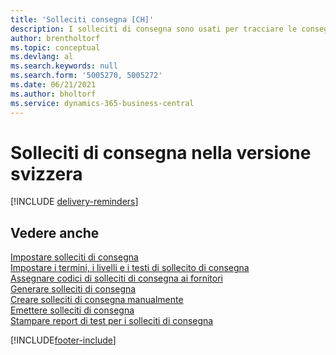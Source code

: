 ```yaml
---
title: 'Solleciti consegna [CH]'
description: I solleciti di consegna sono usati per tracciare le consegne scadute dei fornitori e per segnalare ai fornitori le consegne scadute nella versione svizzera.
author: brentholtorf
ms.topic: conceptual
ms.devlang: al
ms.search.keywords: null
ms.search.form: '5005270, 5005272'
ms.date: 06/21/2021
ms.author: bholtorf
ms.service: dynamics-365-business-central
---
```

# <a name="delivery-reminders-in-the-swiss-version"></a>Solleciti di consegna nella versione svizzera

[!INCLUDE [delivery-reminders](../includes/ATCHDE/delivery-reminders.md)]

## <a name="see-also"></a>Vedere anche

 [Impostare solleciti di consegna](how-to-set-up-delivery-reminders.md)   
 [Impostare i termini, i livelli e i testi di sollecito di consegna](how-to-set-up-delivery-reminder-terms-levels-and-text.md)   
 [Assegnare codici di solleciti di consegna ai fornitori](how-to-assign-delivery-reminder-codes-to-vendors.md)   
 [Generare solleciti di consegna](how-to-generate-delivery-reminders.md)   
 [Creare solleciti di consegna manualmente](how-to-create-delivery-reminders-manually.md)   
 [Emettere solleciti di consegna](how-to-issue-delivery-reminders.md)   
 [Stampare report di test per i solleciti di consegna](how-to-print-test-reports-for-delivery-reminders.md)


[!INCLUDE[footer-include](../../includes/footer-banner.md)]
